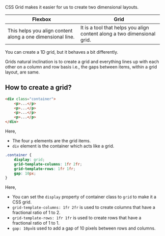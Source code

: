 CSS Grid makes it easier for us to create two dimensional layouts.

| **Flexbox**                                                | **Grid**                                                                |
| ---------------------------------------------------------- | ----------------------------------------------------------------------- |
| This helps you align content along a one dimensional line. | It is a tool that helps you align content along a two dimensional grid. |
You can create a 1D grid, but it behaves a bit differently.

Grids natural inclination is to create a grid and everything lines up with each other on a column and row basis i.e., the gaps between items, within a grid layout, are same.

## How to create a grid?

```html
<div class="container">
	<p>...</p>
	<p>...</p>
	<p>...</p>
	<p>...</p>
</div>
```

Here,
- The four `p` elements are the grid items.
- `div` element is the container which acts like a grid.


```css
.container {
	display: grid;
	grid-template-columns: 1fr 2fr;
	grid-template-rows: 1fr 1fr;
	gap: 10px;
}
```

Here,
- You can set the `display` property of container class to `grid` to make it a CSS grid.
- `grid-template-columns: 1fr 2fr` is used to create columns that have a fractional ratio of 1 to 2.
- `grid-template-rows: 1fr 1fr` is used to create rows that have a fractional ratio of 1 to 1.
- `gap: 10px`is used to add a gap of 10 pixels between rows and columns.